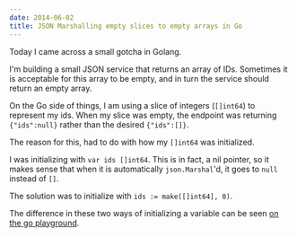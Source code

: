 ```yaml
---
date: 2014-06-02
title: JSON Marshalling empty slices to empty arrays in Go
---
```


Today I came across a small gotcha in Golang.

I'm building a small JSON service that returns an array of IDs. Sometimes it is
acceptable for this array to be empty, and in turn the service should return an
empty array.

On the Go side of things, I am using a slice of integers (`[]int64`) to
represent my ids. When my slice was empty, the endpoint was returning
`{"ids":null}` rather than the desired `{"ids":[]}`.

The reason for this, had to do with how my `[]int64` was initialized.

I was initializing with `var ids []int64`. This is in fact, a nil pointer, so it
makes sense that when it is automatically `json.Marshal`'d, it goes to `null`
instead of `[]`.

The solution was to initialize with `ids := make([]int64], 0)`.

The difference in these two ways of initializing a variable can be seen [on the
go playground](http://play.golang.org/p/zDLyXcc8ie).
